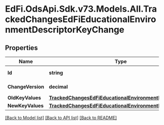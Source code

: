 # EdFi.OdsApi.Sdk.v73.Models.All.TrackedChangesEdFiEducationalEnvironmentDescriptorKeyChange

## Properties

Name | Type | Description | Notes
------------ | ------------- | ------------- | -------------
**Id** | **string** | Resource identifier | [optional] 
**ChangeVersion** | **decimal** | Change version | [optional] 
**OldKeyValues** | [**TrackedChangesEdFiEducationalEnvironmentDescriptorKey**](TrackedChangesEdFiEducationalEnvironmentDescriptorKey.md) |  | [optional] 
**NewKeyValues** | [**TrackedChangesEdFiEducationalEnvironmentDescriptorKey**](TrackedChangesEdFiEducationalEnvironmentDescriptorKey.md) |  | [optional] 

[[Back to Model list]](../../README.md#documentation-for-models) [[Back to API list]](../../README.md#documentation-for-api-endpoints) [[Back to README]](../../README.md)

